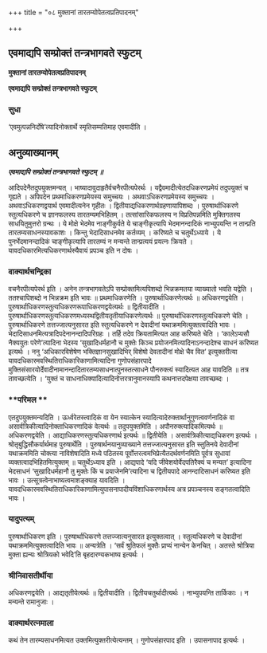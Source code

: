 +++
title = "०८ मुक्तानां तारतम्योपेतत्वप्रतिपादनम्"

+++


## एवमाद्यपि सम्प्रोक्तं तन्त्रभागवते स्फुटम्

**मुक्तानां तारतम्योपेतत्वप्रतिपादनम्**

**एवमाद्यपि सम्प्रोक्तं तन्त्रभागवते स्फुटम्**

### **सुधा**

‘एवमुत्पन्ननिर्दोषे’त्यादिनोक्तार्थे स्मृतिसम्मतिमाह एवमादीति ।

## **अनुव्याख्यानम्**

***एवमाद्यपि सम्प्रोक्तं तन्त्रभागवते स्फुटम् ॥***

आदिपदेनैतदुपयुक्तमन्यत् । भाष्यादावुदाहृतैर्वचनैरपीत्यपेरर्थः । यद्वैवमादीत्येतदधिकरणप्रमेयं तदुपयुक्तं च गृह्यते । अपिपदेन प्रथमाधिकरणप्रमेयस्य समुच्चयः । अथवाऽधिकरणप्रमेयस्य समुच्चयः । अथवाऽधिकरणद्वयार्थ एवमादीत्यनेन गृहीतः । द्वितीयाद्यधिकरणार्थग्रहणायापिशब्दः । पुरुषार्थाधिकरणे स्तुत्यधिकरणे च ज्ञानफलस्य तारतम्यमभिहितम् । तत्सांसारिकफलस्य न विप्रतिपन्नमिति मुक्तिगतस्य साधयितुमुत्तरो ग्रन्थः । ये मोक्षे भेदमेव नाङ्गीकुर्वते ये चाङ्गीकृत्यापि भेदमानन्दादिकं नाभ्युपयन्ति न तान्प्रति तारतम्यसाधनस्यावकाशः । किन्तु भेदादिसाधनमेव कर्तव्यम् । करिष्यते च चतुर्थेऽध्याये । ये पुनर्भेदमानन्दादिकं चाङ्गीकृत्यापि तारतम्यं न मन्यन्ते तान्प्रत्ययं प्रयत्नः क्रियते । यावदधिकारमित्यधिकरणार्थस्यैवायं प्रपञ्च इति न दोषः ।

### **वाक्यार्थचन्द्रिका**

वचनैरपीत्यपेरर्थ इति । अनेन तन्त्रभागवतेऽपि सम्प्रोक्तमित्यपिशब्दो भिन्नक्रमतया व्याख्यातो भवति यद्वेति । ततश्चापिशब्दो न भिन्नक्रम इति भावः ॥ प्रथमाधिकरणेति । पुरुषार्थाधिकरणेत्यर्थः ॥ अधिकरणद्वयेति । पुरुषार्थाधिकरणस्तुत्यधिकरणरूपाधिकरणद्वयेत्यर्थः ॥ द्वितीयादीति । पुरुषार्थाधिकरणस्तुत्यधिकरणमध्यस्थद्वितीयतृतीयाधिकरणेत्यर्थः ॥ पुरुषार्थाधिकरणस्तुत्यधिकरणे चेति । पुरुषार्थाधिकरणे तत्तज्जात्यनुसारत इति स्तुत्यधिकरणे न देवादीनां यथाक्रममित्युक्तत्वादिति भावः । भेदादिसाधनमित्यत्रादिपदेनानन्दादिपरिग्रहः । तर्हि तदेव क्रियतामित्यत आह करिष्यते चेति । ‘कालेऽप्यसौ नैक्ययुतः परेणे’त्यादिना भेदस्य ‘सुखादिधर्महानौ च मुक्तेः किञ्च प्रयोजनमित्यादिनाऽनन्दादेश्च साधनं करिष्यत इत्यर्थः । ननु ‘अधिकारविशेषेण भक्तिज्ञानसुखादिभिर् विशेषो देवतादीनां मोक्षे चैव वित’ इत्युक्तरीत्या यावदधिकारमवस्थितिराधिकारिकाणामित्यादिना गुणोपसंहारपादे मुक्तिसंसारयोर्देवादीनामानन्दादितारतम्यसाधनात्पुनस्तत्साधने पौनरुक्त्यं स्यादित्यत आह यावदिति ॥ तत्र तावच्छत्येति । ‘युक्तं च साधनाधिक्यादित्यादिनोत्तरत्रानुमानस्यापि कथनात्तदपेक्षया तावच्छब्दः ।

### **परिमल **

एतदुपयुक्तमन्यदिति । ऊर्ध्वरेतस्त्वादिकं वा येन स्यात्केन स्यादित्यादेरुक्तार्थानुगुणत्ववर्णनादिकं वा असार्वत्रिकीत्यादिनोक्ताधिकरणादिकं वेत्यर्थः ॥ तदुपयुक्तमिति । अपौनरुक्त्यादिकमित्यर्थः ॥ अधिकरणद्वयेति । आद्याधिकरणस्तुत्यधिकरणार्थ इत्यर्थः ॥ द्वितीयेति । असार्वत्रिकीत्याद्यधिकरण इत्यर्थः । श्रोतृबुद्धिसौकर्यार्थमाह पुरुषार्थेति । पुरुषार्थनयानुव्याख्याने तत्तज्जात्यनुसारत इति स्तुतिनये देवादीनां यथाक्रममिति चोक्त्या नाविशेषादिति मध्ये पठितस्य पूर्वोत्तरत्वमभिप्रेत्यैतदर्थवर्णनमिति पूर्वत्र सुधायां व्यक्तत्वादभिहितमित्युक्तम् ॥ चतुर्थेऽध्याय इति । आद्यपादे ‘यदि जीवेशयोर्वेदपतिरैक्यं च मन्यत’ इत्यादिना भेदसाधनं ‘सुखादिधर्महानौ तु मुक्तेः किं च प्रयाजेनमि’त्यादिना च द्वितीयपादे आनन्दादिसाधनं करिष्यत इति भावः । उत्सूत्रत्वेनाभाष्यत्वमाशङ्क्याह यावदिति । यावदधिकारमवस्थितिराधिकारिकाणामित्युपासनापादीयविंशाधिकरणार्थस्य अत्र प्रपञ्चनस्य सङ्गतत्वादिति भावः ।

### **यादुपत्यम्**

पुरुषार्थाधिकरण इति । पुरुषार्थाधिकरणे तत्तज्जात्यनुसारत इत्युक्तत्वात् । स्तुत्यधिकरणे च देवादीनां यथाक्रममित्युक्तत्वादिति भावः ॥ अन्यत्रेति । ‘सर्वं श्रुतिफलं मुक्तैः प्राप्यं नान्येन केनचित् । अतस्ते श्रोत्रिया मुक्ता ह्यन्यः श्रोत्रियको भवेदि’ति बृहदारण्यकभाष्य इत्यर्थः ।

### **श्रीनिवासतीर्थीया**

अधिकरणद्वयेति । आद्यतृतीयेत्यर्थः ॥ द्वितीयादीति । द्वितीयचतुर्थादीत्यर्थः । नाभ्युपयन्ति तार्किकाः । न मन्यन्ते रामानुजाः ।

### **वाक्यार्थरत्नमाला**

कथं तेन तारम्यसाधनमित्यत उक्तमित्युक्तरीत्येत्यन्तम् । गुणोपसंहारपाद इति । उपासनापाद इत्यर्थः ।

